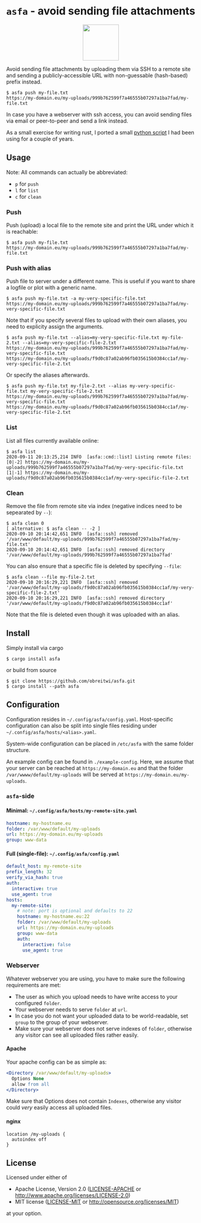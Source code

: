 
# `asfa` - avoid sending file attachments

<p align="center">
<img src="https://raw.github.com/obreitwi/asfa/master/img/logo.svg" height="96">
</p>

Avoid sending file attachments by uploading them via SSH to a remote site and
sending a publicly-accessible URL with non-guessable (hash-based) prefix
instead.

```text
$ asfa push my-file.txt
https://my-domain.eu/my-uploads/999b762599f7a46555b07297a1ba7fad/my-file.txt
```

In case you have a webserver with ssh access, you can avoid sending files via
email or peer-to-peer and send a link instead.

As a small exercise for writing rust, I ported a small [python
script](https://github.com/obreitwi/py-rpush) I had been using for a couple of
years.

## Usage

Note: All commands can actually be abbreviated:
* `p` for `push`
* `l` for `list`
* `c` for `clean`

### Push

Push (upload) a local file to the remote site and print the URL under which it is reachable:
```text
$ asfa push my-file.txt
https://my-domain.eu/my-uploads/999b762599f7a46555b07297a1ba7fad/my-file.txt
```

### Push with alias

Push file to server under a different name. This is useful if you want to share
a logfile or plot with a generic name.

```text
$ asfa push my-file.txt -a my-very-specific-file.txt
https://my-domain.eu/my-uploads/999b762599f7a46555b07297a1ba7fad/my-very-specific-file.txt
```

Note that if you specify several files to upload with their own aliases, you need to explicity assign the arguments.
```text
$ asfa push my-file.txt --alias=my-very-specific-file.txt my-file-2.txt --alias=my-very-specific-file-2.txt
https://my-domain.eu/my-uploads/999b762599f7a46555b07297a1ba7fad/my-very-specific-file.txt
https://my-domain.eu/my-uploads/f9d0c87a02ab96fb035615b0384cc1af/my-very-specific-file-2.txt
```

Or specify the aliases afterwards.
```text
$ asfa push my-file.txt my-file-2.txt --alias my-very-specific-file.txt my-very-specific-file-2.txt
https://my-domain.eu/my-uploads/999b762599f7a46555b07297a1ba7fad/my-very-specific-file.txt
https://my-domain.eu/my-uploads/f9d0c87a02ab96fb035615b0384cc1af/my-very-specific-file-2.txt
```

### List

List all files currently available online:
```text
$ asfa list
2020-09-11 20:13:25,214 INFO  [asfa::cmd::list] Listing remote files:
[0|-2] https://my-domain.eu/my-uploads/999b762599f7a46555b07297a1ba7fad/my-very-specific-file.txt
[1|-1] https://my-domain.eu/my-uploads/f9d0c87a02ab96fb035615b0384cc1af/my-very-specific-file-2.txt
```

### Clean

Remove the file from remote site via index (negative indices need to be sepearated by `--`):
```text
$ asfa clean 0
[ alternative: $ asfa clean -- -2 ]
2020-09-10 20:14:42,651 INFO  [asfa::ssh] removed '/var/www/default/my-uploads/999b762599f7a46555b07297a1ba7fad/my-file.txt'
2020-09-10 20:14:42,651 INFO  [asfa::ssh] removed directory '/var/www/default/my-uploads/999b762599f7a46555b07297a1ba7fad'
```

You can also ensure that a specific file is deleted by specifying `--file`:
```text
$ asfa clean --file my-file-2.txt
2020-09-10 20:16:29,221 INFO  [asfa::ssh] removed '/var/www/default/my-uploads/f9d0c87a02ab96fb035615b0384cc1af/my-very-specific-file-2.txt'
2020-09-10 20:16:29,221 INFO  [asfa::ssh] removed directory '/var/www/default/my-uploads/f9d0c87a02ab96fb035615b0384cc1af'
```
Note that the file is deleted even though it was uploaded with an alias.

## Install

Simply install via cargo
```text
$ cargo install asfa
```

or build from source

```text
$ git clone https://github.com/obreitwi/asfa.git
$ cargo install --path asfa
```

## Configuration

Configuration resides in `~/.config/asfa/config.yaml`. Host-specific
configuration can also be split into single files residing under
`~/.config/asfa/hosts/<alias>.yaml`.

System-wide configuration can be placed in `/etc/asfa` with the same folder
structure.

An example config can be found in `./example-config`.
Here, we assume that your server can be reached at `https://my-domain.eu` and
that the folder `/var/wwww/default/my-uploads` will be served at
`https://my-domain.eu/my-uploads`.

### `asfa`-side

#### Minimal: `~/.config/asfa/hosts/my-remote-site.yaml`

```yaml
hostname: my-hostname.eu
folder: /var/www/default/my-uploads
url: https://my-domain.eu/my-uploads
group: www-data
```

#### Full (single-file): `~/.config/asfa/config.yaml`

```yaml
default_host: my-remote-site
prefix_length: 32
verify_via_hash: true
auth:
  interactive: true
  use_agent: true
hosts:
  my-remote-site:
    # note: port is optional and defaults to 22
    hostname: my-hostname.eu:22
    folder: /var/www/default/my-uploads
    url: https://my-domain.eu/my-uploads
    group: www-data
    auth:
      interactive: false
      use_agent: true
```

### Webserver

Whatever webserver you are using, you have to make sure the following
requirements are met:
* The user as which you upload needs to have write access to your configured
  `folder`.
* Your webserver needs to serve `folder` at `url`.
* In case you do not want your uploaded data to be world-readable, set `group`
  to the group of your webserver.
* Make sure your webserver does not serve indexes of `folder`, otherwise any
  visitor can see all uploaded files rather easily.

#### Apache

Your apache config can be as simple as:
```apache
<Directory /var/www/default/my-uploads>
  Options None
  allow from all
</Directory>
```
Make sure that Options does not contain `Indexes`, otherwise any visitor could
_very_ easily access all uploaded files.

#### nginx

```nginx
location /my-uploads {
  autoindex off
}
````

## License

Licensed under either of

 * Apache License, Version 2.0
   ([LICENSE-APACHE](LICENSE-APACHE) or http://www.apache.org/licenses/LICENSE-2.0)
 * MIT license
   ([LICENSE-MIT](LICENSE-MIT) or http://opensource.org/licenses/MIT)

at your option.
